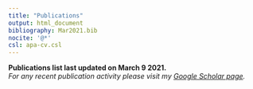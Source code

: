 ```yaml
---
title: "Publications"
output: html_document
bibliography: Mar2021.bib
nocite: '@*'
csl: apa-cv.csl
---
```


<link rel="stylesheet" href="styles.css" type="text/css">


**Publications list last updated  on March 9 2021.**<br>
*For any recent publication activity please visit my [Google Scholar page](https://scholar.google.com/citations?user=zkKcdmcAAAAJ&hl=en).*
<br><br>